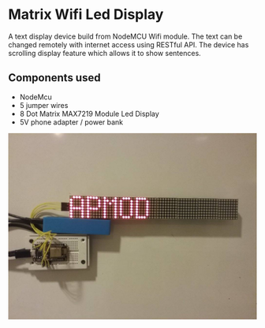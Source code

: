 Matrix Wifi Led Display
========================
A text display device build from NodeMCU Wifi module. The text can be changed remotely with internet access using RESTful API. The device has scrolling display feature which allows it to show sentences.

## Components used
* NodeMcu
* 5 jumper wires
* 8 Dot Matrix MAX7219 Module Led Display
* 5V phone adapter / power bank

![alt text](https://github.com/Refreshdom/Wifi_Display/blob/assets/matrix%20led%20display.jpg)
